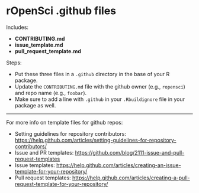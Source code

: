 rOpenSci .github files
======================

Includes:

* **CONTRIBUTING.md**
* **issue_template.md**
* **pull_request_template.md**

Steps:

* Put these three files in a `.github` directory in the base of your R package.
* Update the `CONTRIBUTING.md` file with the github owner (e.g., `ropensci`) and repo name (e.g., `foobar`).
* Make sure to add a line with `.github` in your `.Rbuildignore` file in your package as well.

------

For more info on template files for github repos:

* Setting guidelines for repository contributors: <https://help.github.com/articles/setting-guidelines-for-repository-contributors/>
* Issue and PR templates: <https://github.com/blog/2111-issue-and-pull-request-templates>
* Issue templates: <https://help.github.com/articles/creating-an-issue-template-for-your-repository/>
* Pull request templates: <https://help.github.com/articles/creating-a-pull-request-template-for-your-repository/>

